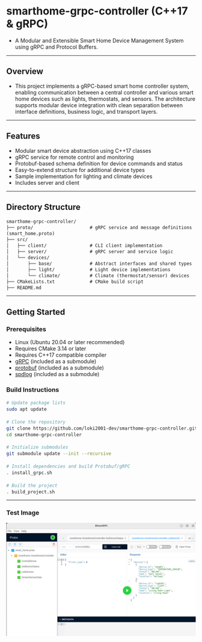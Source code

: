 # smarthome-grpc-controller (C++17 & gRPC)
- A Modular and Extensible Smart Home Device Management System using gRPC and Protocol Buffers.

---

## Overview
- This project implements a gRPC-based smart home controller system, enabling communication between a central controller and various smart home devices such as lights, thermostats, and sensors. The architecture supports modular device integration with clean separation between interface definitions, business logic, and transport layers.

---

## Features
- Modular smart device abstraction using C++17 classes
- gRPC service for remote control and monitoring
- Protobuf-based schema definition for device commands and status
- Easy-to-extend structure for additional device types
- Sample implementation for lighting and climate devices
- Includes server and client

---

## Directory Structure
```
smarthome-grpc-controller/
├── proto/                     # gRPC service and message definitions (smart_home.proto)
├── src/
│   ├── client/                # CLI client implementation
│   ├── server/                # gRPC server and service logic
│   └── devices/
│       ├── base/              # Abstract interfaces and shared types
│       ├── light/             # Light device implementations
│       └── climate/           # Climate (thermostat/sensor) devices
├── CMakeLists.txt             # CMake build script
├── README.md
```

---

## Getting Started
### Prerequisites
- Linux (Ubuntu 20.04 or later recommended)
- Requires CMake 3.14 or later
- Requires C++17 compatible compiler
- [gRPC](https://github.com/grpc/grpc) (included as a submodule)
- [protobuf](https://github.com/protocolbuffers/protobuf) (included as a submodule)
- [spdlog](https://github.com/gabime/spdlog) (included as a submodule)

### Build Instructions
```bash
# Update package lists
sudo apt update

# Clone the repository
git clone https://github.com/loki2001-dev/smarthome-grpc-controller.git
cd smarthome-grpc-controller

# Initialize submodules
git submodule update --init --recursive

# Install dependencies and build Protobuf/gRPC
. install_grpc.sh

# Build the project
. build_project.sh
```

---

### Test Image
![test image1](./image/smarthome-grpc-controller.png)